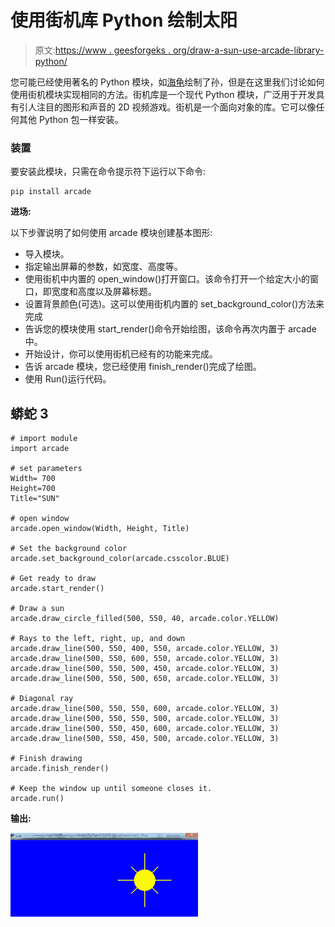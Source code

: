 # 使用街机库 Python 绘制太阳

> 原文:[https://www . geesforgeks . org/draw-a-sun-use-arcade-library-python/](https://www.geeksforgeeks.org/draw-a-sun-using-arcade-library-python/)

您可能已经使用著名的 Python 模块，如[海龟](https://www.geeksforgeeks.org/turtle-programming-python/)绘制了孙，但是在这里我们讨论如何使用街机模块实现相同的方法。街机库是一个现代 Python 模块，广泛用于开发具有引人注目的图形和声音的 2D 视频游戏。街机是一个面向对象的库。它可以像任何其他 Python 包一样安装。

### 装置

要安装此模块，只需在命令提示符下运行以下命令:

```
pip install arcade

```

**进场:**

以下步骤说明了如何使用 arcade 模块创建基本图形:

*   导入模块。
*   指定输出屏幕的参数，如宽度、高度等。
*   使用街机中内置的 open_window()打开窗口。该命令打开一个给定大小的窗口，即宽度和高度以及屏幕标题。
*   设置背景颜色(可选)。这可以使用街机内置的 set_background_color()方法来完成
*   告诉您的模块使用 start_render()命令开始绘图，该命令再次内置于 arcade 中。
*   开始设计，你可以使用街机已经有的功能来完成。
*   告诉 arcade 模块，您已经使用 finish_render()完成了绘图。
*   使用 Run()运行代码。

## 蟒蛇 3

```
# import module
import arcade

# set parameters 
Width= 700
Height=700
Title="SUN"

# open window
arcade.open_window(Width, Height, Title)

# Set the background color
arcade.set_background_color(arcade.csscolor.BLUE)

# Get ready to draw
arcade.start_render()

# Draw a sun
arcade.draw_circle_filled(500, 550, 40, arcade.color.YELLOW)

# Rays to the left, right, up, and down
arcade.draw_line(500, 550, 400, 550, arcade.color.YELLOW, 3)
arcade.draw_line(500, 550, 600, 550, arcade.color.YELLOW, 3)
arcade.draw_line(500, 550, 500, 450, arcade.color.YELLOW, 3)
arcade.draw_line(500, 550, 500, 650, arcade.color.YELLOW, 3)

# Diagonal ray
arcade.draw_line(500, 550, 550, 600, arcade.color.YELLOW, 3)
arcade.draw_line(500, 550, 550, 500, arcade.color.YELLOW, 3)
arcade.draw_line(500, 550, 450, 600, arcade.color.YELLOW, 3)
arcade.draw_line(500, 550, 450, 500, arcade.color.YELLOW, 3)

# Finish drawing
arcade.finish_render()

# Keep the window up until someone closes it.
arcade.run()
```

**输出:**

![](img/6d6a0abec132fb08b64ad0b755064268.png)